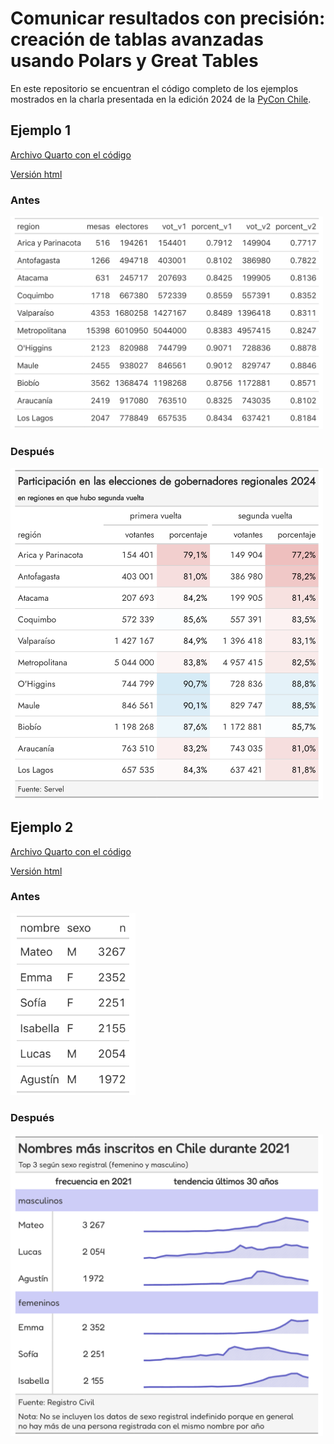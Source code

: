 # Comunicar resultados con precisión: creación de tablas avanzadas usando Polars y Great Tables

En este repositorio se encuentran el código completo de los ejemplos mostrados en la charla presentada en la edición 2024 de la [PyCon Chile](https://pycon.cl/).

## Ejemplo 1

[Archivo Quarto con el código](https://github.com/rivaquiroga/great-tables-pycon-chile-2024/blob/main/participacion-elecciones.qmd)

[Versión html](https://rivaquiroga.github.io/great-tables-pycon-chile-2024/participacion-elecciones.html)

### Antes

<p>
<img src="img/ejemplo-1_antes.png" width="500">
</p>

### Después

<p>
<img src="img/ejemplo-1_despues.png" width="500">
</p>


## Ejemplo 2

[Archivo Quarto con el código](https://github.com/rivaquiroga/great-tables-pycon-chile-2024/blob/main/registro-nombres.qmd)

[Versión html](https://rivaquiroga.github.io/great-tables-pycon-chile-2024/registro-nombres.html) 

### Antes

<p>
<img src="img/ejemplo-2_antes.png" width="200">
</p>


### Después

<p>
<img src="img/ejemplo-2_despues.png" width="500">
</p>
